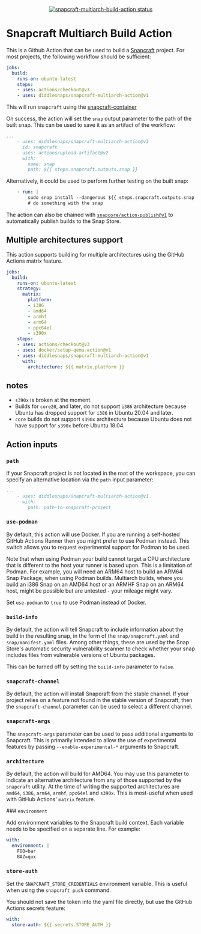 <p align="center">
  <a href="https://github.com/diddlesnaps/snapcraft-multiarch-action/actions"><img alt="snapcraft-multiarch-build-action status" src="https://github.com/diddlesnaps/snapcraft-multiarch-action/workflows/build-test/badge.svg"></a>
</p>

# Snapcraft Multiarch Build Action

This is a Github Action that can be used to build a
[Snapcraft](https://snapcraft.io) project.  For most projects, the
following workflow should be sufficient:

```yaml
jobs:
  build:
    runs-on: ubuntu-latest
    steps:
    - uses: actions/checkout@v3
    - uses: diddlesnaps/snapcraft-multiarch-action@v1
```

This will run `snapcraft` using the [snapcraft-container](ghcr.io/infinityofspace/snapcraft)

On success, the action will set the `snap` output parameter to the
path of the built snap.  This can be used to save it as an artifact of
the workflow:

```yaml
...
    - uses: diddlesnaps/snapcraft-multiarch-action@v1
      id: snapcraft
    - uses: actions/upload-artifact@v2
      with:
        name: snap
        path: ${{ steps.snapcraft.outputs.snap }}
```

Alternatively, it could be used to perform further testing on the built snap:

```yaml
    - run: |
        sudo snap install --dangerous ${{ steps.snapcraft.outputs.snap }}
        # do something with the snap
```

The action can also be chained with
[`snapcore/action-publish@v1`](https://github.com/snapcore/action-publish)
to automatically publish builds to the Snap Store.


## Multiple architectures support

This action supports building for multiple architectures using
the GitHub Actions matrix feature.

```yaml
jobs:
  build:
    runs-on: ubuntu-latest
    strategy:
      matrix:
        platform:
        - i386
        - amd64
        - armhf
        - arm64
        - ppc64el
        - s390x
    steps:
    - uses: actions/checkout@v3
    - uses: docker/setup-qemu-action@v1
    - uses: diddlesnaps/snapcraft-multiarch-action@v1
      with:
        architecture: ${{ matrix.platform }}
```

notes
-----

* `s390x` is broken at the moment.
* Builds for `core20`, and later, do not support `i386` architecture because Ubuntu has dropped support for `i386` in Ubuntu 20.04 and later.
* `core` builds do not support `s390x` architecture because Ubuntu does not have support for `s390x` before Ubuntu 18.04.

## Action inputs

### `path`

If your Snapcraft project is not located in the root of the workspace,
you can specify an alternative location via the `path` input
parameter:

```yaml
...
    - uses: diddlesnaps/snapcraft-multiarch-action@v1
      with:
        path: path-to-snapcraft-project
```

### `use-podman`

By default, this action will use Docker. If you are running a
self-hosted GitHub Actions Runner then you might prefer to use Podman
instead. This switch allows you to request experimental support for
Podman to be used.

Note that when using Podman your build cannot target a CPU architecture
that is different to the host your runner is based upon. This is a
limitation of Podman. For example, you will need an ARM64 host to build
an ARM64 Snap Package, when using Podman builds. Multiarch builds, where
you build an i386 Snap on an AMD64 host or an ARMHF Snap on an ARM64
host, might be possible but are untested - your mileage might vary.

Set `use-podman` to `true` to use Podman instead of Docker.

### `build-info`

By default, the action will tell Snapcraft to include information
about the build in the resulting snap, in the form of the
`snap/snapcraft.yaml` and `snap/manifest.yaml` files.  Among other
things, these are used by the Snap Store's automatic security
vulnerability scanner to check whether your snap includes files from
vulnerable versions of Ubuntu packages.

This can be turned off by setting the `build-info` parameter to
`false`.

### `snapcraft-channel`

By default, the action will install Snapcraft from the stable
channel.  If your project relies on a feature not found in the stable
version of Snapcraft, then the `snapcraft-channel` parameter can be
used to select a different channel.

### `snapcraft-args`

The `snapcraft-args` parameter can be used to pass additional
arguments to Snapcraft.  This is primarily intended to allow the use
of experimental features by passing `--enable-experimental-*`
arguments to Snapcraft.

### `architecture`

By default, the action will build for AMD64. You may use this parameter
to indicate an alternative architecture from any of those supported by
the `snapcraft` utility. At the time of writing the supported
architectures are `amd64`, `i386`, `arm64`, `armhf`, `ppc64el` and `s390x`.
This is most-useful when used with GitHub Actions' `matrix` feature.

### `environment`

Add environment variables to the Snapcraft build context. Each
variable needs to be specified on a separate line.  For example:

```yaml
with:
  environment: |
    FOO=bar
    BAZ=qux
```
### `store-auth`

Set the `SNAPCRAFT_STORE_CREDENTIALS` environment variable. This
is useful when using the `snapcraft push` command.

You should not save the token into the yaml file directly, but use
the GitHub Actions secrets feature:

```yaml
with:
  store-auth: ${{ secrets.STORE_AUTH }}
```
